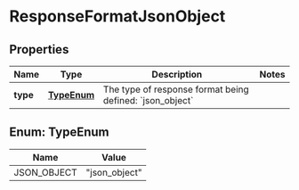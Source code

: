 

# ResponseFormatJsonObject


## Properties

| Name | Type | Description | Notes |
|------------ | ------------- | ------------- | -------------|
|**type** | [**TypeEnum**](#TypeEnum) | The type of response format being defined: &#x60;json_object&#x60; |  |



## Enum: TypeEnum

| Name | Value |
|---- | -----|
| JSON_OBJECT | &quot;json_object&quot; |



